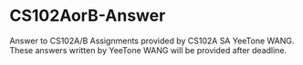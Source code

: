 # CS102AorB-Answer
Answer to CS102A/B Assignments provided by CS102A SA YeeTone WANG.  
These answers written by YeeTone WANG will be provided after deadline.
